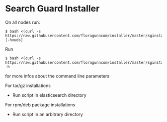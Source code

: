 # Search Guard Installer

On all nodes run:

    $ bash <(curl -s https://raw.githubusercontent.com/floragunncom/installer/master/sginstall.sh) [-hvuds]
    
Run

    $ bash <(curl -s https://raw.githubusercontent.com/floragunncom/installer/master/sginstall.sh) -h
    
for more infos about the command line parameters
    
For tar/gz installations

* Run script in elasticsearch directory

For rpm/deb package installations

* Run script in an arbitrary directory